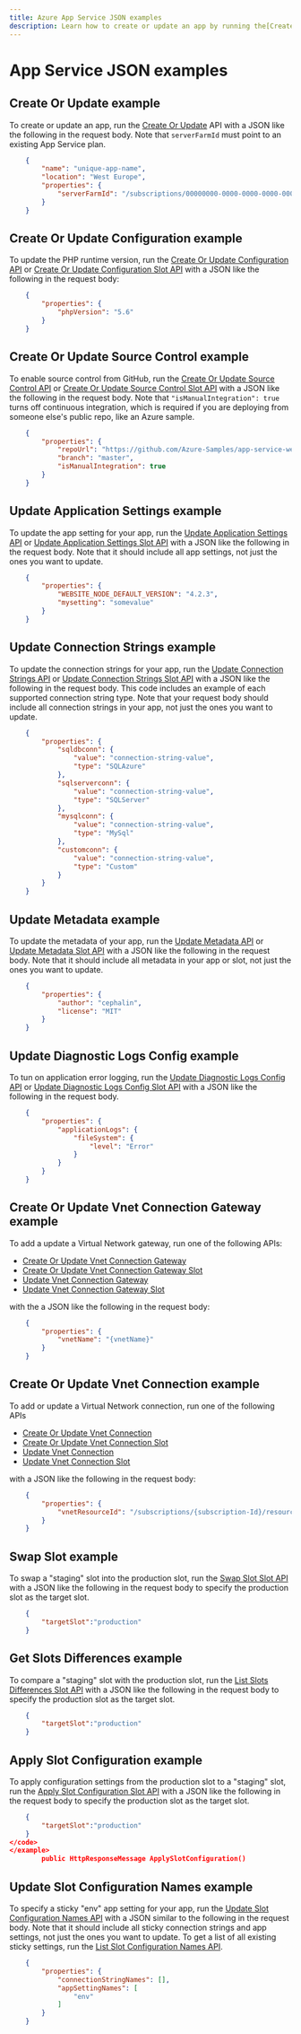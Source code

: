```yaml
---
title: Azure App Service JSON examples
description: Learn how to create or update an app by running the[Create Or Update API with a JSON example.
---
```

# App Service JSON examples

<a name="WebApps_CreateOrUpdate"></a>
## Create Or Update example

To create or update an app, run the [Create Or Update](/rest/api/appservice/webapps/createorupdate) API 
with a JSON like the following in the request body. Note that `serverFarmId` must point to an existing App Service plan.

```json
    {
        "name": "unique-app-name",
        "location": "West Europe",
        "properties": {
            "serverFarmId": "/subscriptions/00000000-0000-0000-0000-000000000000/resourceGroups/resource-group-name/providers/Microsoft.Web/serverfarms/plan-name"
        }
    }
```

<a name="WebApps_CreateOrUpdateConfiguration"></a>
## Create Or Update Configuration example

To update the PHP runtime version, run the [Create Or Update Configuration API](/rest/api/appservice/webapps/createorupdateconfiguration) or [Create Or Update Configuration Slot API](/rest/api/appservice/webapps/createorupdateconfigurationslot) with a JSON like the following in the request body:

```json
    {
        "properties": {
            "phpVersion": "5.6"
        }
    }
```

<a name="WebApps_CreateOrUpdateSourceControl"></a>
## Create Or Update Source Control example

To enable source control from GitHub, run the [Create Or Update Source Control API](/rest/api/appservice/webapps/createorupdatesourcecontrol) or [Create Or Update Source Control Slot API](/rest/api/appservice/webapps/createorupdatesourcecontrolslot) with a JSON like the following in the request body.
Note that `"isManualIntegration": true` turns off continuous integration, which is required if you are deploying from someone else's public repo, like an Azure sample.

```json
    {
        "properties": {
            "repoUrl": "https://github.com/Azure-Samples/app-service-web-html-get-started",
            "branch": "master",
            "isManualIntegration": true
        }
    }
```

<a name="WebApps_UpdateApplicationSettings"></a>
## Update Application Settings example

To update the app setting for your app, run the [Update Application Settings API](/rest/api/appservice/webapps/updateapplicationsettings) or [Update Application Settings Slot API](/rest/api/appservice/webapps/updateapplicationsettingsslot) with a JSON like the following in the request body. 
Note that it should include all app settings, not just the ones you want to update.

```json
    {
        "properties": {
            "WEBSITE_NODE_DEFAULT_VERSION": "4.2.3",
            "mysetting": "somevalue"
        }
    }
```

<a name="WebApps_UpdateConnectionStrings"></a>
## Update Connection Strings example

To update the connection strings for your app, run the [Update Connection Strings API](/rest/api/appservice/webapps/updateconnectionstrings) or [Update Connection Strings Slot API](/rest/api/appservice/webapps/updateconnectionstringsslot) with a JSON like the following in the request body. 
This code includes an example of each supported connection string type. Note that your request body should include all connection strings in your app, not just the ones you want to update.

```json
    {
        "properties": {
            "sqldbconn": {
                "value": "connection-string-value",
                "type": "SQLAzure"
            },
            "sqlserverconn": {
                "value": "connection-string-value",
                "type": "SQLServer"
            },
            "mysqlconn": {
                "value": "connection-string-value",
                "type": "MySql"
            },
            "customconn": {
                "value": "connection-string-value",
                "type": "Custom"
            }
        }
    }
```

<a name="WebApps_UpdateMetadata"></a>
## Update Metadata example

To update the metadata of your app, run the [Update Metadata API](/rest/api/appservice/webapps/updatemetadata) or [Update Metadata Slot API](/rest/api/appservice/webapps/updatemetadataslot) with a JSON like the following in the request body. 
Note that it should include all metadata in your app or slot, not just the ones you want to update.

```json
    {
        "properties": {
            "author": "cephalin",
            "license": "MIT"
        }
    }
```

<a name="WebApps_UpdateDiagnosticLogsConfig"></a>
## Update Diagnostic Logs Config example

To tun on application error logging, run the [Update Diagnostic Logs Config API](/rest/api/appservice/webapps/updatediagnosticlogsconfig) or [Update Diagnostic Logs Config Slot API](/rest/api/appservice/webapps/updatediagnosticlogsconfigslot) with a JSON like the following in the request body.

```json
    {
        "properties": {
            "applicationLogs": {
                "fileSystem": {
                    "level": "Error"
                }
            }
        }
    }
```

<a name="WebApps_CreateOrUpdateVnetConnectionGateway"></a>
## Create Or Update Vnet Connection Gateway example

To add a update a Virtual Network gateway, run one of the following APIs: 

- [Create Or Update Vnet Connection Gateway](/rest/api/appservice/webapps/createorupdatevnetconnectiongateway) 
- [Create Or Update Vnet Connection Gateway Slot](/rest/api/appservice/webapps/createorupdatevnetconnectiongatewayslot) 
- [Update Vnet Connection Gateway](/rest/api/appservice/webapps/updatevnetconnectiongateway)
- [Update Vnet Connection Gateway Slot](/rest/api/appservice/webapps/updatevnetconnectiongatewayslot)

with the a JSON like the following in the request body:

```json
    {
        "properties": {
            "vnetName": "{vnetName}"
        }
    }
```

<a name="WebApps_CreateOrUpdateVnetConnection"></a>
## Create Or Update Vnet Connection example

To add or update a Virtual Network connection, run one of the following APIs 

- [Create Or Update Vnet Connection](/rest/api/appservice/webapps/createorupdatevnetconnection)
- [Create Or Update Vnet Connection Slot](/rest/api/appservice/webapps/createorupdatevnetconnectionslot) 
- [Update Vnet Connection](/rest/api/appservice/webapps/updatevnetconnection)
- [Update Vnet Connection Slot](/rest/api/appservice/webapps/updatevnetconnectionslot)

with a JSON like the following in the request body:

```json
    {
        "properties": {
            "vnetResourceId": "/subscriptions/{subscription-Id}/resourceGroups/{resourceGroupName}/providers/Microsoft.Network/virtualNetworks/{vnetName}"
        }
    }
```

<a name="WebApps_SwapSlotSlot"></a>
## Swap Slot example

To swap a "staging" slot into the production slot, run the [Swap Slot Slot API](/rest/api/appservice/webapps/swapslotslot) with a JSON like the following in the request body to specify the production slot as the target slot.

```json
    {
        "targetSlot":"production"
    }
```

<a name="WebApps_GetSlotsDifferencesSlot"></a>
## Get Slots Differences example

To compare a "staging" slot with the production slot, run the [List Slots Differences Slot API](/rest/api/appservice/webapps/listslotdifferencesslot) with a JSON like the following in the request body to specify the production slot as the target slot.

```json
    {
        "targetSlot":"production"
    }
```

<a name="WebApps_ApplySlotConfigurationSlot"></a>
## Apply Slot Configuration example

To apply configuration settings from the production slot to a "staging" slot, run the [Apply Slot Configuration Slot API](/rest/api/appservice/webapps/applyslotconfigurationslot) with a JSON like the following in the request body to specify the production slot as the target slot.

```json
    {
        "targetSlot":"production"
    }
</code>
</example>
        public HttpResponseMessage ApplySlotConfiguration()
```

<a name="WebApps_UpdateSlotConfigurationNames"></a>
## Update Slot Configuration Names example

To specify a sticky "env" app setting for your app, run the [Update Slot Configuration Names API](/rest/api/appservice/webapps/updateslotconfigurationnames) with a JSON similar to the following in the request body. 
Note that it should include all sticky connection strings and app settings, not just the ones you want to update. To get a list of all existing sticky settings, run the [List Slot Configuration Names API](/rest/api/appservice/webapps/listslotconfigurationnames).

```json
    {
        "properties": {
            "connectionStringNames": [],
            "appSettingNames": [
                "env"
            ]
        }
    }
```
